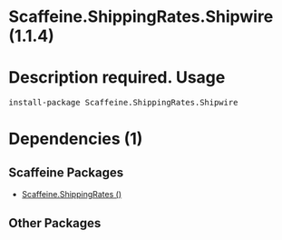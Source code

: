 ﻿Scaffeine.ShippingRates.Shipwire (1.1.4)
======
Description required.
Usage
======
<pre>install-package Scaffeine.ShippingRates.Shipwire</pre>
Dependencies (1)
=====

Scaffeine Packages
------
* [Scaffeine.ShippingRates ()](https://github.com/wcpro/Scaffeine/tree/master/src/Scaffeine.ShippingRates)

Other Packages
------
